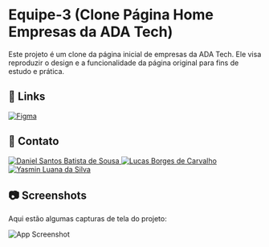 # Equipe-3 (Clone Página Home Empresas da ADA Tech)

Este projeto é um clone da página inicial de empresas da ADA Tech. Ele visa reproduzir o design e a funcionalidade da página original para fins de estudo e prática.

## 🔗 Links
[![Figma](https://img.shields.io/badge/figma-%23B92B27.svg?style=for-the-badge&logo=figma&logoColor=white)](https://www.figma.com/design/RAHSODHueVK1nm6WEY791h/Untitled?node-id=0-1&t=DKJx6dsXzV3qgo4h-1)

## 📧 Contato

<div>
  <a href="mailto:danielgdt88@hotmail.com">
    <img src="https://img.shields.io/badge/-Daniel%20Santos%20Batista%20de%20Sousa-%B59A30?style=for-the-badge&logo=gmail&logoColor=white" alt="Daniel Santos Batista de Sousa">
  </a>
  <a href="mailto:lucas.carvalho30111@gmail.com">
    <img src="https://img.shields.io/badge/-Lucas%20Borges%20de%20Carvalho-%B59A30?style=for-the-badge&logo=gmail&logoColor=white" alt="Lucas Borges de Carvalho">
  </a>
  <a href="mailto:yasminsilvadeveloper@gmail.com">
    <img src="https://img.shields.io/badge/-Yasmin%20Luana%20da%20Silva-%B59A30?style=for-the-badge&logo=gmail&logoColor=white" alt="Yasmin Luana da Silva">
  </a>
</div>

## 📷 Screenshots

Aqui estão algumas capturas de tela do projeto:

![App Screenshot](https://cdn.discordapp.com/attachments/629645833188540425/1274799962676531200/Desktop_-_1_1.png?ex=66c3917b&is=66c23ffb&hm=22d8a3e267e3ef11338cfc3462176b131aba4cc0364472e46e97005993155762&)
